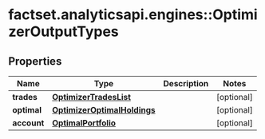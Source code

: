 # factset.analyticsapi.engines::OptimizerOutputTypes

## Properties
Name | Type | Description | Notes
------------ | ------------- | ------------- | -------------
**trades** | [**OptimizerTradesList**](OptimizerTradesList.md) |  | [optional] 
**optimal** | [**OptimizerOptimalHoldings**](OptimizerOptimalHoldings.md) |  | [optional] 
**account** | [**OptimalPortfolio**](OptimalPortfolio.md) |  | [optional] 


